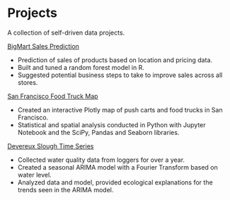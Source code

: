 # Projects

A collection of self-driven data projects.

[BigMart Sales Prediction](https://github.com/chriscross00/projects/blob/master/bigmart_sales/bigmart_sales_report.md)
* Prediction of sales of products based on location and pricing data.
* Built and tuned a random forest model in R.
* Suggested potential business steps to take to improve sales across all stores.

[San Francisco Food Truck Map](https://nbviewer.jupyter.org/github/chriscross00/projects/blob/e9d176ecc9762848bc45723d9aee993c5d2c81f4/sf_food/sf_food.ipynb)
* Created an interactive Plotly map of push carts and food trucks in San Francisco.
* Statistical and spatial analysis conducted in Python with Jupyter Notebook and the SciPy, Pandas and Seaborn libraries.

[Devereux Slough Time Series](https://github.com/chriscross00/projects/blob/master/devereux_arima/devereux_slough_time_series.md)
* Collected water quality data from loggers for over a year.
* Created a seasonal ARIMA model with a Fourier Transform based on water level.
* Analyzed data and model, provided ecological explanations for the trends seen in the ARIMA model. 

